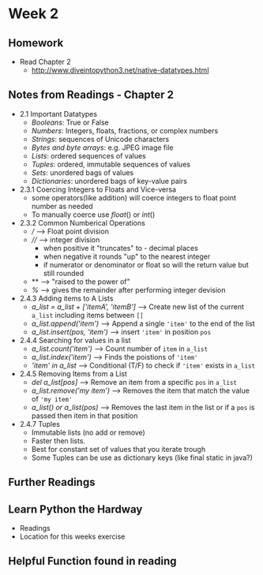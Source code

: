 # Week 2
## Homework

* Read Chapter 2
  * http://www.diveintopython3.net/native-datatypes.html

## Notes from Readings - Chapter 2

* 2.1 Important Datatypes
  * *Booleans*: True or False
  * *Numbers*: Integers, floats, fractions, or complex numbers
  * *Strings*: sequences of Unicode characters
  * *Bytes and byte arrays*: e.g. JPEG image file
  * *Lists*: ordered sequences of values
  * *Tuples*: ordered, immutable sequences of values
  * *Sets*: unordered bags of values
  * *Dictionaries*: unordered bags of key-value pairs
* 2.3.1 Coercing Integers to Floats and Vice-versa
  * some operators(like addition) will coerce integers to float point number as needed
  * To manually coerce use *float*() or *int*()
* 2.3.2 Common Numberical Operations
  * */* --> Float point division
  * *//* --> integer division
    * when positive it "truncates" to - decimal places
    * when negative it rounds "up" to the nearest integer
    * if numerator or denominator or float so will the return value but still rounded
  * ** --> "raised to the power of"
  * *%* --> gives the remainder after performing integer devision
* 2.4.3 Adding items to A Lists
  * *a_list = a_list + ['itemA', 'itemB']*  --> Create new list of the current `a_list` including items between `[]`
  * *a_list.append('item')* --> Append a single `'item'` to the end of the list
  * *a_list.insert(pos, 'item')* --> insert  `'item'` in position `pos`
* 2.4.4 Searching for values in a list
  * *a_list.count('item')* --> Count number of `item` in `a_list`
  * *a_list.index('item')* --> Finds the poistions of `'item'`
  * *'item' in a_list* --> Conditional (T/F) to check if `'item'` exists in `a_list`
* 2.4.5 Removing Items from a List
  * *del a_list[pos]*  --> Remove an item from a specific `pos` in `a_list`
  * *a_list.remove('my item')* --> Removes the item that match the value of `'my item'`
  * *a_list() or a_list(pos)* --> Removes the last item in the list or if a `pos` is passed then item in that position
* 2.4.7 Tuples
  * Immutable lists (no add or remove)
  * Faster then lists.
  * Best for constant set of values that you iterate trough
  * Some Tuples can be use as dictionary keys (like final static in java?)



## Further Readings


## Learn Python the Hardway

* Readings
* Location for this weeks exercise

## Helpful Function found in reading

